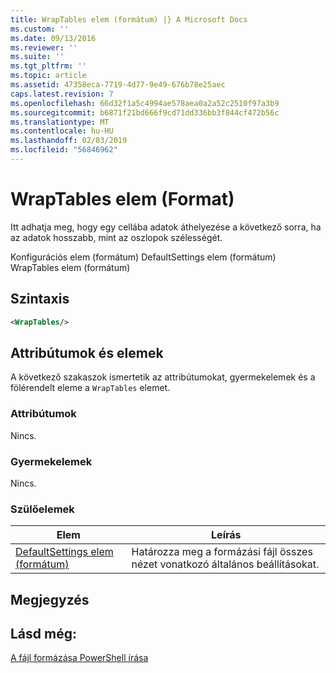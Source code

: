 ```yaml
---
title: WrapTables elem (formátum) |} A Microsoft Docs
ms.custom: ''
ms.date: 09/13/2016
ms.reviewer: ''
ms.suite: ''
ms.tgt_pltfrm: ''
ms.topic: article
ms.assetid: 47358eca-7719-4d77-9e49-676b78e25aec
caps.latest.revision: 7
ms.openlocfilehash: 66d32f1a5c4994ae578aea0a2a52c2510f97a3b9
ms.sourcegitcommit: b6871f21bd666f9cd71dd336bb3f844cf472b56c
ms.translationtype: MT
ms.contentlocale: hu-HU
ms.lasthandoff: 02/03/2019
ms.locfileid: "56846962"
---
```

# <a name="wraptables-element-format"></a>WrapTables elem (Format)

Itt adhatja meg, hogy egy cellába adatok áthelyezése a következő sorra, ha az adatok hosszabb, mint az oszlopok szélességét.

Konfigurációs elem (formátum) DefaultSettings elem (formátum) WrapTables elem (formátum)

## <a name="syntax"></a>Szintaxis

```xml
<WrapTables/>
```

## <a name="attributes-and-elements"></a>Attribútumok és elemek

A következő szakaszok ismertetik az attribútumokat, gyermekelemek és a fölérendelt eleme a `WrapTables` elemet.

### <a name="attributes"></a>Attribútumok

Nincs.

### <a name="child-elements"></a>Gyermekelemek

Nincs.

### <a name="parent-elements"></a>Szülőelemek

|Elem|Leírás|
|-------------|-----------------|
|[DefaultSettings elem (formátum)](./defaultsettings-element-format.md)|Határozza meg a formázási fájl összes nézet vonatkozó általános beállításokat.|

## <a name="remarks"></a>Megjegyzés

## <a name="see-also"></a>Lásd még:

[A fájl formázása PowerShell írása](./writing-a-powershell-formatting-file.md)
